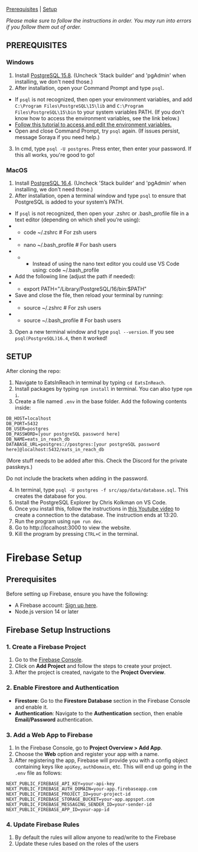 [Prerequisites](doc:EatsInReach#prerequisites) |
[Setup](doc:EatsInReach#setup)

_Please make sure to follow the instructions in order. You may run into errors if you follow them out of order._

## PREREQUISITES

### Windows

1. Install [PostgreSQL 15.8](https://www.enterprisedb.com/downloads/postgres-postgresql-downloads). (Uncheck 'Stack builder' and 'pgAdmin' when installing, we don't need those.)
2. After installation, open your Command Prompt and type `psql`.

- If `psql` is not recognized, then open your environment variables, and add `C:\Program Files\PostgreSQL\15\lib` and `C:\Program Files\PostgreSQL\15\bin` to your system variables PATH. (If you don't know how to access the environment variables, see the link below.)
- [Follow this tutorial to access and edit the environment variables.](https://www.c-sharpcorner.com/article/how-to-addedit-path-environment-variable-in-windows-11/#:~:text=We%20require%20permission%20from%20the,if%20you%20are%20not%20one.&text=Press%20Windows%2BR%2C%20type%20%22,%22%20and%20press%20%22Ok%22.)
- Open and close Command Prompt, try `psql` again. (If issues persist, message Soraya if you need help.)

3. In cmd, type `psql -U postgres`. Press enter, then enter your password. If this all works, you're good to go!

### MacOS

1. Install [PostgreSQL 16.4](https://www.enterprisedb.com/downloads/postgres-postgresql-downloads). (Uncheck 'Stack builder' and 'pgAdmin' when installing, we don't need those.)
2. After installation, open a terminal window and type `psql` to ensure that PostgreSQL is added to your system’s PATH.

- If `psql` is not recognized, then open your .zshrc or .bash_profile file in a text editor (depending on which shell you’re using):
- - code ~/.zshrc # For zsh users
- - nano ~/.bash_profile # For bash users
- - - Instead of using the nano text editor you could use VS Code using: code ~/.bash_profile
- Add the following line (adjust the path if needed):
- - export PATH="/Library/PostgreSQL/16/bin:$PATH"
- Save and close the file, then reload your terminal by running:
- - source ~/.zshrc # For zsh users
- - source ~/.bash_profile # For bash users

3.  Open a new terminal window and type `psql --version`. If you see `psql(PostgreSQL)16.4`, then it worked!

## SETUP

After cloning the repo:

1. Navigate to EatsInReach in terminal by typing `cd EatsInReach`.
2. Install packages by typing `npm install` in terminal. You can also type `npm i`.
3. Create a file named `.env` in the base folder. Add the following contents inside:

```
DB_HOST=localhost
DB_PORT=5432
DB_USER=postgres
DB_PASSWORD=[your postgreSQL password here]
DB_NAME=eats_in_reach_db
DATABASE_URL=postgres://postgres:[your postgreSQL password here]@localhost:5432/eats_in_reach_db
```
(More stuff needs to be added after this. Check the Discord for the private passkeys.)

Do not include the brackets when adding in the password.

4. In terminal, type `psql -U postgres -f src/app/data/database.sql`. This creates the database for you.
5. Install the PostgreSQL Explorer by Chris Kolkman on VS Code.
6. Once you install this, follow the instructions in [this Youtube video](https://youtu.be/ezjoDYs72GA?si=0U7jKxL2xwNuQ5YR&t=680) to create a connection to the database. The instruction ends at 13:20.
7. Run the program using `npm run dev`.
8. Go to http://localhost:3000 to view the website.
9. Kill the program by pressing `CTRL+C` in the terminal.

# Firebase Setup

## Prerequisites

Before setting up Firebase, ensure you have the following:

- A Firebase account: [Sign up here](https://firebase.google.com/).
- Node.js version 14 or later

## Firebase Setup Instructions

### 1. Create a Firebase Project

1. Go to the [Firebase Console](https://console.firebase.google.com/).
2. Click on **Add Project** and follow the steps to create your project.
3. After the project is created, navigate to the **Project Overview**.

### 2. Enable Firestore and Authentication

- **Firestore**: Go to the **Firestore Database** section in the Firebase Console and enable it.
- **Authentication**: Navigate to the **Authentication** section, then enable **Email/Password** authentication.

### 3. Add a Web App to Firebase

1. In the Firebase Console, go to **Project Overview > Add App**.
2. Choose the **Web** option and register your app with a name.
3. After registering the app, Firebase will provide you with a config object containing keys like `apiKey`, `authDomain`, etc. This will end up going in the `.env` file as follows:

```
NEXT_PUBLIC_FIREBASE_API_KEY=your-api-key
NEXT_PUBLIC_FIREBASE_AUTH_DOMAIN=your-app.firebaseapp.com
NEXT_PUBLIC_FIREBASE_PROJECT_ID=your-project-id
NEXT_PUBLIC_FIREBASE_STORAGE_BUCKET=your-app.appspot.com
NEXT_PUBLIC_FIREBASE_MESSAGING_SENDER_ID=your-sender-id
NEXT_PUBLIC_FIREBASE_APP_ID=your-app-id
```

### 4. Update Firebase Rules
1. By default the rules will allow anyone to read/write to the Firebase
2. Update these rules based on the roles of the users